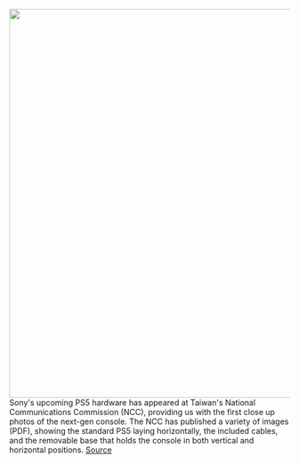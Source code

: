 <img src='https://cdn.vox-cdn.com/thumbor/VfHwdBLdPlIMVDViZq7XM74ZzOw=/0x0:1051x634/1200x800/filters:focal(442x233:610x401)/cdn.vox-cdn.com/uploads/chorus_image/image/67434974/qhtyfG0.0.png' width='700px' /><br/>
Sony's upcoming PS5 hardware has appeared at Taiwan's National Communications Commission (NCC), providing us with the first close up photos of the next-gen console. The NCC has published a variety of images (PDF), showing the standard PS5 laying horizontally, the included cables, and the removable base that holds the console in both vertical and horizontal positions.
<a href='https://www.theverge.com/2020/9/19/21446500/sony-ps5-first-photos-fcc-filing-images'> Source <a/>